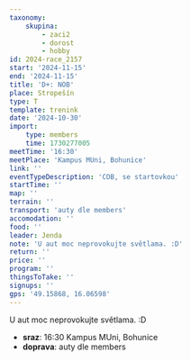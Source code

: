 ```yaml
---
taxonomy:
    skupina:
        - zaci2
        - dorost
        - hobby
id: 2024-race_2157
start: '2024-11-15'
end: '2024-11-15'
title: 'D+: NOB'
place: Stropešín
type: T
template: trenink
date: '2024-10-30'
import:
    type: members
    time: 1730277005
meetTime: '16:30'
meetPlace: 'Kampus MUni, Bohunice'
link: ''
eventTypeDescription: 'COB, se startovkou'
startTime: ''
map: ''
terrain: ''
transport: 'auty dle members'
accomodation: ''
food: ''
leader: Jenda
note: 'U aut moc neprovokujte světlama. :D'
return: ''
price: ''
program: ''
thingsToTake: ''
signups: ''
gps: '49.15868, 16.06598'
---
```


U aut moc neprovokujte světlama. :D
* **sraz**: 16:30 Kampus MUni, Bohunice
* **doprava**: auty dle members
